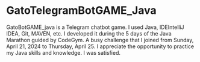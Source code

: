 # GatoTelegramBotGAME_Java
GatoBotGAME_java is a Telegram chatbot game. I used Java, IDEIntelliJ IDEA, Git, MAVEN, etc. I developed it during the 5 days of the Java Marathon guided by CodeGym. A busy challenge that I joined from Sunday, April 21, 2024 to Thursday, April 25. I appreciate the opportunity to practice my Java skills and knowledge. I was satisfied.

